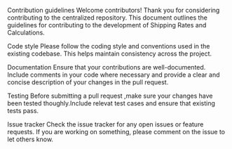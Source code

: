 Contribution guidelines
Welcome contributors!
Thank you for considering contributing to the centralized repository. This document outlines the guidelines for contributing to the development of Shipping Rates and Calculations.

Code style
Please follow the coding style and conventions used in the existing codebase. This helps maintain consistency across the project.

Documentation 
Ensure that your contributions are well-documented. Include comments in your code where necessary and provide a clear and concise description of your changes in the pull request.

Testing
Before submitting a pull request ,make sure your changes have been tested thoughly.Include relevat test cases and ensure that existing tests pass.

Issue tracker
Check the issue tracker for any open issues or feature requests. If you are working on something, please comment on the issue to let others know.
